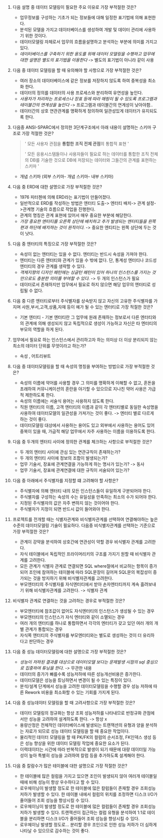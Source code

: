 1. 다음 설명 중 데이터 모델링이 필요한 주요 이유로 가장 부적절한 것은?

   - 업무정보를 구성하는 기초가 되는 정보들에 대해 일정한 표기법에 의해 표현한다.
   - 분석된 모델을 가지고 데이터베이스를 생성하여 개발 및 데이터 관리에 사용하기 위한 것이다.
   - 데이터모델링 자체로서 업무의 흐름을설명하고 분석하는 부분에 의미를 가지고 있다.
   - *데이터베이스를 구축하기 위한 용도를 위해 데이터 모델링을 수행하고 업무에 대한 설명은 별도의 표기법을 이용한다* -> 별도의 표기법이 아니라 같이 사용

2. 다음 중 데이터 모델링을 할 때 유의해야 할 사항으로 가장 부적절한 것은?

   - 여러 장소의 데이터베이스에 같은 정보를 저장하지 않도록 하여 중복성을 최소화 한다.
   - 데이터의 정의를 데이터의 사용 프로세스와 분리하여 유연성을 높인다.
   - *사용자가 처리하는 프로세스나 장표 등에 따라 매핑이 될 수 있도록 프로그램과 테이블간의 연계성을 높인다* -> 프로그램과 테이블간의 연계성이 낮아야함..
   - 데이터간의 상호 연관관계를 명확하게 정의하여 일관성있게 데이터가 유지되도록 한다.

3. 다음중 ANSI-SPARC에서 정의한 3단계구조에서 아래 내용이 설명하는 스키마 구조로 가장 적절한 것은?

   > ' 모든 사용자 관점을 **통합한** **조직 전체 관점**의 통합적 표현 '
   >
   > ' 모든 응용시스템들이나 사용자들이 필요로 하는 데이터를 통합한 조직 전체의 DB를 기술한 것으로 DB에 저장되는 데이터와 그들간의 관계를 표현하는 스키마 '

   - 개념 스키마 (외부 스키마- 개념 스키마- 내부 스키마)

4. 다음 중 ERD에 대한 설명으로 가장 부적절한 것은?

   - 1976 피터첸에 의해 ERD라는 표기법이 만들어졌다.
   - 일반적으로 ERD를 작성하는 방법은 엔터티 도출-> 엔터티 배치-> 관계 설정->관계명 기술의 흐름으로 작업을 진행한다.
   - 관계의 명칭은 관계 표현에 있어서 매우 중요한 부분에 해당한다.
   - *가장 중요한 엔터티를 오른쪽 상단에 배치하고 추가 발생되는 엔터티들을 왼쪽 편과 하단에 배치하는 것이 원칙이다.* ->  중요한 엔티티는 왼쪽 상단에 두는 것이 낫다.

5. 다음 중 엔터티의 특징으로 가장 부적절한 것은?

   - 속성이 없는 엔터티는 있을 수 없다. 엔터티는 반드시 속성을 가져야 한다.
   - 엔터티는 다른 엔터티와 관계가 있을 수 밖에 없다. 단, 통계성 엔터티나 코드성 엔터티의 경우 관계를 생략할 수 있다.
   - *객체지향의 디자인 패턴에는 싱글턴 패턴이 있어 하나의 인스턴스를 가지는 것만으로도 충분한 의미를 부여할 수 있다.* -> 두 개의 인스턴스가 필요
   - 데이터로서 존재하지만 업무에서 필요로 하지 않으면 해당 업무의 엔터티로 성립될 수 없다.

6. 다음 중 다른 엔터티로부터 주식별자를 상속받지 않고 자신의 고유한 주식별자를 가지며 사원,부서,고객,상품,자재 등이 예가 될 수 있는 엔터티로 가장 적절한 것은?

   - 기본 엔터티 - 기본 엔터티란 그 업무에 원래 존재하는 정보로서 다른 엔터티와의 관계에 의해 생성되지 않고 독립적으로 생성이 가능하고 자신은 타 엔터티의 부모의 역할을 하게 된다.

7. 업무에서 필요로 하는 인스턴스에서 관리하고자 하는 의미상 더 이상 분리되지 않는 최소의 데이터 단위를 무엇이라고 하는가? 

   - 속성 , 어트리뷰트

8. 다음 중 데이터모델링을 할 때 속성의 명칭을 부여하는 방법으로 가장 부적절한 것은?

   - 속성의 이름에 약어를 사용할 경우 그 의미를 명확하게 이해할 수 없고, 혼돈을 초래하여 커뮤니케이션의 혼란을 야기할 수 있으므로 지나친 약어 사용은 가급적 제한하도록 한다.
   - 속성의 이름에는 서술식 용어는 사용하지 않도록 한다.
   - 직원 엔터티의 이름, 고객 엔터티의 이름과 같이 각 엔터티별로 동일한 속성명을 사용하여 데이터모델의 일관성을 가져가는 것이 좋다. -> 엔터티 별로 다르게 하는 것이 좋다.
   - 데이터모델링 대상에서 사용하는 용어도 있고 외부에서 사용하는 용어도 있어 중복이 있을 때, 가급적 해당 업무에서 자주 사용하는 이름을 이용하도록 한다.

9. 다음 중 두개의 엔터티 사이에 정의한 관계를 체크하는 사항으로 부적절한 것은?

   - 두 개의 엔터티 사이에 관심 있는 연관규칙이 존재하는가?
   - 두 개의 엔터티 사이에 정보의 조합이 발생되는가?
   - 업무 기술서, 장표에 관계연결을 가능하게 하는 명사가 있는가? -> 동사
   - 업무 기술서, 장표에 관계연결에 대한 규칙이 서술되어 있는가?

10. 다음 중 아래에서 주식별자를 지정할 떄 고려해야 할 사항은?

    - 주식별자에 의해 엔터티 내의 모든 인스턴스들이 유일하게 구분되어야 한다.
    - 주식별자를 구성하는 속성의 수는 유일성을 만족하는 최소의 수가 되어야 한다.
    - 지정된 주식별자의 값은 자주 변하지 않는 것이어야 한다.
    - 주식별자가 지정이 되면 반드시 값이 들어와야 한다.

11. 프로젝트를 전개할 때는 식별자관계와 비식별자관계를 선택하여 연결해야하는 높은 수준의 데이터모델링 기술이 필요하다. 다음중 비식별자관계를 선택하는 기준으로 가장 부적절한 것은?

    - 관계이 강약을 분석하여 상호간에 연관성이 약할 경우 비식별자 관계를 고려한다.
    - 자식 테이블에서 독립적인 프라이머리키의 구조를 가지기 원할 때 비식별자 관계를 고려한다.
    - 모든 관계가 식별자 관계로 연결되면 SQL where절에서 비교하는 항목이 증가되어 조인에 참여하는 테이블에 따라 SQL문장이 길어져 SQL문의 복잡성이 증가되는 것을 방지하기 위해 비식별자관계를 고려한다.
    - 부모엔터티의 주식별자를 자식엔터티에서 받아 손자엔터티까지 계속 흘려보내기 위해 비식별자관계를 고려한다. -> 식별자 관계

12. 비식별자 관계로 연결하는 것을 고려하는 경우로 부적절한 것은?

    - 부모엔터티에 참조값이 없어도 자식엔터티의 인스턴스가 생성될 수 있는 경우
    - 부모엔터티의 인스턴스가 자식 엔터티와 같이 소멸되는 경우
    - 여러 개의 엔터티를 하나로 통합하면서 각각의 엔터티가 갖고 있던 여러 개의 개별 관계가 통합되는 경우
    - 자식쪽 엔터티의 주식별자를 부모엔터티와는 별도로 생성하는 것이 더 유리하다고 판단하는 경우

13. 다음 중 성능 데이터모델링에 대한 설명으로 가장 부적절한 것은?

    - *성능이 저하된 결과를 대상으로 데이터모델 보다는 문제발생 시점의 sql 중심으로 집중하여 튜닝을 한다. ->* 무관한 내용
    - 데이터의 증가가 빠를수록 성능저하에 따른 성능개선비용은 증가한다.
    - 데이터모델은 성능을 튜닝하면서 변경이 될 수 있는 특징이 있다.
    - 분석/설계 단계에서 성능을 고려한 데이터모델링을 수행할 경우 성능 저하에 따른 Rework 비용을 최소화할 수 있는 기회를 가지게 된다. 

14. 다음 중 성능데이터 모델링을 할 때 고려사항으로 가장 부적절한 것은?

    - 데이터 모델링의 정규화는 항상 조회 성능저하를 나타내므로 반정규화 관점에서만 성능을 고려하여 설계하도록 한다. -> 항상 x
    - 용량산정은 전체적인 데이터베이스에 발생되는 트랜잭션의 유형과 양을 분석하는 자료가 되므로 성능 데이터 모델링을 할 때 중요한 작업이다.
    - 물리적인 데이터 모델링을 할 때 PK/FK의 컬럼의 순서조정, FK인덱스 생성 등은 성능 향상을 위한 데이터 모델링 작업에 중요한 요소가 된다.
    - 이력데이터는 시간에 따라 반복적으로 발생이 되기 때문에 대량 데이터일 가능성이 높아 특별히 성능을 고려하여 칼럼 등을 추가하도록 설계해야 한다.

15. 다음 중 칼람수가 많은 테이블에 대한 설명으로 가장 적절한 것은?

    - 한 테이블에 많은 컬럼을 가지고 있으면 조인이 발생되지 않아 여러개 테이블일 때에 비해 성능이 항상 우수하다고 할 수 있다.
    - 로우체이닝이 발생할 정도로 한 테이블에 많은 칼럼들이 존재할 경우 조회성능저하가 발생할 수 있다. 한 테이블 내에서 컬럼의 위치를 조정하면 디스크 I/O가 줄어들어 조회 성능을 향상시킬 수 있다.
    - 로우체이닝이 발생할 정도로 한 테이블에 많은 컬럼들이 존재할 경우 조회성능저하가 발생할 수 있다. 트랜잭션이 접근하는 컬럼 유형을 분석하여 1:1로 테이블을 분리하면 디스크 I/O가 줄어들어 조회 성능을 향상시킬 수 있다.
    - 로우체이닝 발생할 정도로... 분리할 경우 조인으로 인한 성능 저하가 더 심하게 나타날 수 있으므로 감수하는 것이 좋다. 



